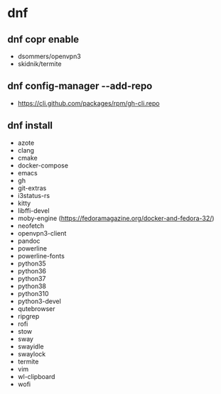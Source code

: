 # dnf
## dnf copr enable
- dsommers/openvpn3
- skidnik/termite
## dnf config-manager --add-repo
- https://cli.github.com/packages/rpm/gh-cli.repo
## dnf install
- azote
- clang
- cmake
- docker-compose
- emacs
- gh
- git-extras
- i3status-rs
- kitty
- libffi-devel
- moby-engine (https://fedoramagazine.org/docker-and-fedora-32/)
- neofetch
- openvpn3-client
- pandoc
- powerline
- powerline-fonts
- python35
- python36
- python37
- python38
- python310
- python3-devel
- qutebrowser
- ripgrep
- rofi
- stow
- sway
- swayidle
- swaylock
- termite
- vim
- wl-clipboard
- wofi
